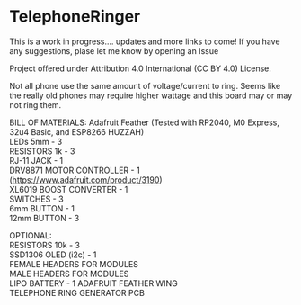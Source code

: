 # TelephoneRinger

This is a work in progress.... updates and more links to come!
If you have any suggestions, plase let me know by opening an Issue

Project offered under Attribution 4.0 International (CC BY 4.0) License.
  
Not all phone use the same amount of voltage/current to ring.  Seems like the really old phones may require higher wattage and this board may or may not ring them.  
  
BILL OF MATERIALS:
Adafruit Feather (Tested with RP2040, M0 Express, 32u4 Basic, and ESP8266 HUZZAH)  
LEDs 5mm - 3  
RESISTORS 1k - 3  
RJ-11 JACK - 1  
DRV8871 MOTOR CONTROLLER - 1  (https://www.adafruit.com/product/3190)  
XL6019 BOOST CONVERTER - 1  
SWITCHES - 3  
6mm BUTTON - 1  
12mm BUTTON - 3  
  
OPTIONAL:  
RESISTORS 10k - 3  
SSD1306 OLED (i2c) - 1  
FEMALE HEADERS FOR MODULES  
MALE HEADERS FOR MODULES  
LIPO BATTERY - 1
ADAFRUIT FEATHER WING  
TELEPHONE RING GENERATOR PCB
